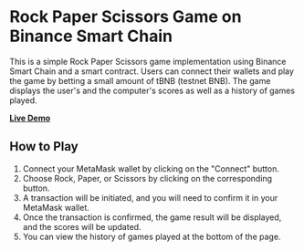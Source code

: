 # Rock Paper Scissors Game on Binance Smart Chain

This is a simple Rock Paper Scissors game implementation using Binance Smart Chain and a smart contract. Users can connect their wallets and play the game by betting a small amount of tBNB (testnet BNB). The game displays the user's and the computer's scores as well as a history of games played.

[**Live Demo**](https://winter-rice-8633.on.fleek.co/)

## How to Play

1. Connect your MetaMask wallet by clicking on the "Connect" button.
2. Choose Rock, Paper, or Scissors by clicking on the corresponding button.
3. A transaction will be initiated, and you will need to confirm it in your MetaMask wallet.
4. Once the transaction is confirmed, the game result will be displayed, and the scores will be updated.
5. You can view the history of games played at the bottom of the page.
